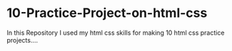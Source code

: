# 10-Practice-Project-on-html-css
In this Repository I used my html css skills for making 10 html css practice projects....

